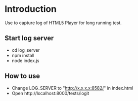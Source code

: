 # Introduction #
Use to capture log of HTML5 Player for long running test.

## Start log server ##
- cd log_server
- npm install
- node index.js

## How to use #
- Change LOG_SERVER to "http://x.x.x.x:8582/" in index.html
- Open http://localhost:8000/tests/logit

